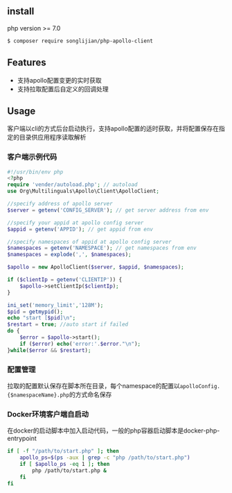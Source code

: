 
## install
php version >= 7.0
```bash
$ composer require songlijian/php-apollo-client
```
## Features
- 支持apollo配置变更的实时获取
- 支持拉取配置后自定义的回调处理

## Usage
客户端以cli的方式后台启动执行，支持apollo配置的适时获取，并将配置保存在指定的目录供应用程序读取解析

### 客户端示例代码
```php
#!/usr/bin/env php
<?php
require 'vender/autoload.php'; // autoload
use Org\Multilinguals\Apollo\Client\ApolloClient;

//specify address of apollo server
$server = getenv('CONFIG_SERVER'); // get server address from env

//specify your appid at apollo config server
$appid = getenv('APPID'); // get appid from env

//specify namespaces of appid at apollo config server
$namespaces = getenv('NAMESPACE'); // get namespaces from env
$namespaces = explode(',', $namespaces);

$apollo = new ApolloClient($server, $appid, $namespaces);

if ($clientIp = getenv('CLIENTIP')) {
    $apollo->setClientIp($clientIp);
}

ini_set('memory_limit','128M');
$pid = getmypid();
echo "start [$pid]\n";
$restart = true; //auto start if failed
do {
    $error = $apollo->start();
    if ($error) echo('error:'.$error."\n");
}while($error && $restart);
```

### 配置管理

拉取的配置默认保存在脚本所在目录，每个namespace的配置以`apolloConfig.{$namespaceName}.php`的方式命名保存

### Docker环境客户端自启动

在docker的启动脚本中加入启动代码，一般的php容器启动脚本是docker-php-entrypoint
```bash
if [ -f "/path/to/start.php" ]; then
    apollo_ps=$(ps -aux | grep -c "php /path/to/start.php")
    if [ $apollo_ps -eq 1 ]; then
        php /path/to/start.php &
    fi
fi
```
